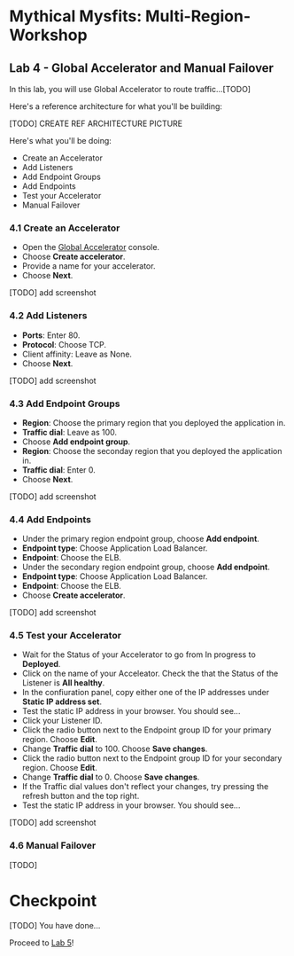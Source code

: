# Mythical Mysfits: Multi-Region-Workshop

## Lab 4 - Global Accelerator and Manual Failover

In this lab, you will use Global Accelerator to route traffic...[TODO]

Here's a reference architecture for what you'll be building:

[TODO] CREATE REF ARCHITECTURE PICTURE

Here's what you'll be doing:
* Create an Accelerator
* Add Listeners
* Add Endpoint Groups
* Add Endpoints
* Test your Accelerator
* Manual Failover

### 4.1 Create an Accelerator

* Open the [Global Accelerator](https://us-west-2.console.aws.amazon.com/ec2/v2/home?region=us-west-2#GlobalAcceleratorDashboard:) console. 
* Choose **Create accelerator**. 
* Provide a name for your accelerator. 
* Choose **Next**.

[TODO] add screenshot

### 4.2 Add Listeners

* **Ports**: Enter 80.
* **Protocol**: Choose TCP.
* Client affinity: Leave as None.
* Choose **Next**.

[TODO] add screenshot

### 4.3 Add Endpoint Groups

* **Region**: Choose the primary region that you deployed the application in.
* **Traffic dial**: Leave as 100.
* Choose **Add endpoint group**.
* **Region**: Choose the seconday region that you deployed the application in.
* **Traffic dial**: Enter 0.
* Choose **Next**.

[TODO] add screenshot

### 4.4 Add Endpoints

* Under the primary region endpoint group, choose **Add endpoint**.
* **Endpoint type**: Choose Application Load Balancer.
* **Endpoint**: Choose the ELB.
* Under the secondary region endpoint group, choose **Add endpoint**.
* **Endpoint type**: Choose Application Load Balancer.
* **Endpoint**: Choose the ELB.
* Choose **Create accelerator**.

[TODO] add screenshot

### 4.5 Test your Accelerator

* Wait for the Status of your Accelerator to go from In progress to **Deployed**.
* Click on the name of your Acceleator. Check the that the Status of the Listener is **All healthy**.
* In the confiuration panel, copy either one of the IP addresses under **Static IP address set**.
* Test the static IP address in your browser. You should see...
* Click your Listener ID.
* Click the radio button next to the Endpoint group ID for your primary region. Choose **Edit**. 
* Change **Traffic dial** to 100. Choose **Save changes**.
* Click the radio button next to the Endpoint group ID for your secondary region. Choose **Edit**. 
* Change **Traffic dial** to 0. Choose **Save changes**.
* If the Traffic dial values don't reflect your changes, try pressing the refresh button and the top right.
* Test the static IP address in your browser. You should see...

[TODO] add screenshot

### 4.6 Manual Failover

[TODO]

# Checkpoint 

[TODO] You have done...

Proceed to [Lab 5](../lab-5-loadtest)!
